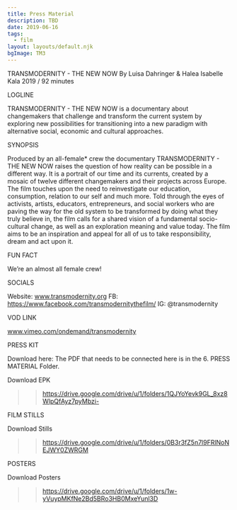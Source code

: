 ```yaml
---
title: Press Material
description: TBD
date: 2019-06-16
tags:
  - film
layout: layouts/default.njk
bgImage: TM3
---
```

TRANSMODERNITY - THE NEW NOW
By Luisa Dahringer & Halea Isabelle Kala
2019 / 92 minutes


LOGLINE

TRANSMODERNITY - THE NEW NOW is a documentary about changemakers that challenge and transform the current system by exploring new possibilities for transitioning into a new paradigm with alternative social, economic and cultural approaches.

SYNOPSIS

Produced by an all-female* crew the documentary TRANSMODERNITY - THE NEW NOW raises the question of how reality can be possible in a different way. It is a portrait of our time and its currents, created by a mosaic of twelve different changemakers and their projects across Europe. The film touches upon the need to reinvestigate our education, consumption, relation to our self and much more. Told through the eyes of activists, artists, educators, entrepreneurs, and social workers who are paving the way for the old system to be transformed by doing what they truly believe in, the film calls for a shared vision of a fundamental socio-cultural change, as well as an exploration meaning and value today. The film aims to be an inspiration and appeal for all of us to take responsibility, dream and act upon it.

FUN FACT

We’re an almost all female crew!


SOCIALS

Website: www.transmodernity.org
FB: https://www.facebook.com/transmodernitythefilm/
IG: @transmodernity

VOD LINK

www.vimeo.com/ondemand/transmodernity


PRESS KIT

Download here:
The PDF that needs to be connected here is in the 6. PRESS MATERIAL Folder.

Download EPK
>> https://drive.google.com/drive/u/1/folders/1QJYoYevk9GL_8xz8WlpQfAyz7pyMbzi-


FILM STILLS

Download Stills
>> https://drive.google.com/drive/u/1/folders/0B3r3fZ5n7l9FRlNoNEJWY0ZWRGM


POSTERS

Download Posters
>> https://drive.google.com/drive/u/1/folders/1w-yVuypMKfNe2Bd5BRo3HB0MxeYunl3D

